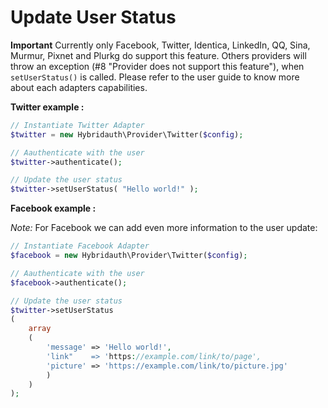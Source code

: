 Update User Status
==================

**Important** Currently only Facebook, Twitter, Identica, LinkedIn, QQ, Sina, Murmur, Pixnet and Plurkg do support this feature. Others providers will throw an exception (#8 "Provider does not support this feature"), when `setUserStatus()` is called. Please refer to the user guide to know more about each adapters capabilities.


**Twitter example :**

```php
// Instantiate Twitter Adapter
$twitter = new Hybridauth\Provider\Twitter($config);

// Aauthenticate with the user
$twitter->authenticate();

// Update the user status
$twitter->setUserStatus( "Hello world!" );
```


**Facebook example :**

*Note:* For Facebook we can add even more information to the user update:

```php
// Instantiate Facebook Adapter
$facebook = new Hybridauth\Provider\Twitter($config);

// Aauthenticate with the user
$facebook->authenticate();

// Update the user status
$twitter->setUserStatus
(
    array
    (
        'message' => 'Hello world!',
        'link"    => 'https://example.com/link/to/page',
        'picture' => 'https://example.com/link/to/picture.jpg'
        )
    )
);
```
